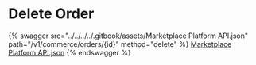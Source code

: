 # Delete Order

{% swagger src="../../../../.gitbook/assets/Marketplace Platform API.json" path="/v1/commerce/orders/{id}" method="delete" %}
[Marketplace Platform API.json](<../../../../.gitbook/assets/Marketplace Platform API.json>)
{% endswagger %}
